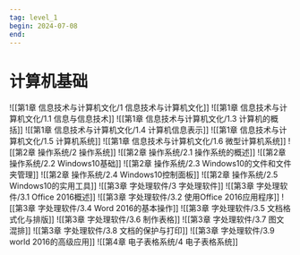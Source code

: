 ```yaml
---
tag: level_1
begin: 2024-07-08
end:
---
```


# 计算机基础

![[第1章 信息技术与计算机文化/1 信息技术与计算机文化]]
![[第1章 信息技术与计算机文化/1.1 信息与信息技术]]
![[第1章 信息技术与计算机文化/1.3 计算机的概括]]
![[第1章 信息技术与计算机文化/1.4 计算机信息表示]]
![[第1章 信息技术与计算机文化/1.5 计算机系统]]
![[第1章 信息技术与计算机文化/1.6 微型计算机系统]]
![[第2章 操作系统/2 操作系统]]
![[第2章 操作系统/2.1 操作系统的概述]]
![[第2章 操作系统/2.2 Windows10基础]]
![[第2章 操作系统/2.3 Windows10的文件和文件夹管理]]
![[第2章 操作系统/2.4 Windows10控制面板]]
![[第2章 操作系统/2.5 Windows10的实用工具]]
![[第3章 字处理软件/3 字处理软件]]
![[第3章 字处理软件/3.1 Office 2016概述]]
![[第3章 字处理软件/3.2 使用Office 2016应用程序]]
![[第3章 字处理软件/3.4 Word 2016的基本操作]]
![[第3章 字处理软件/3.5 文档格式化与排版]]
![[第3章 字处理软件/3.6 制作表格]]
![[第3章 字处理软件/3.7 图文混排]]
![[第3章 字处理软件/3.8 文档的保护与打印]]
![[第3章 字处理软件/3.9 world 2016的高级应用]]
![[第4章 电子表格系统/4 电子表格系统]]

